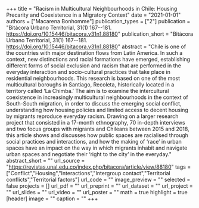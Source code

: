 +++
title = "Racism in Multicultural Neighbourhoods in Chile: Housing Precarity and Coexistence in a Migratory Context"
date = "2021-01-01"
authors = ["Macarena Bonhomme"]
publication_types = ["2"]
publication = "Bitácora Urbano Territorial, 31(1) 167--181. https://doi.org/10.15446/bitacora.v31n1.88180"
publication_short = "Bitácora Urbano Territorial, 31(1) 167--181. https://doi.org/10.15446/bitacora.v31n1.88180"
abstract = "Chile is one of the countries with major destination flows from Latin America. In such a context, new distinctions and racial formations have emerged, establishing different forms of social exclusion and racism that are performed in the everyday interaction and socio-cultural practices that take place in residential neighbourhoods. This research is based on one of the most multicultural boroughs in Santiago, Recoleta, historically located in a territory called ‘La Chimba.’ The aim is to examine the intercultural coexistence in increasingly multicultural neighbourhoods in the context of South-South migration, in order to discuss the emerging social conflict, understanding how housing policies and limited access to decent housing by migrants reproduce everyday racism. Drawing on a larger research project that consisted in a 17-month ethnography, 70 in-depth interviews and two focus groups with migrants and Chileans between 2015 and 2018, this article shows and discusses how public spaces are racialised through social practices and interactions, and how the making of ‘race’ in urban spaces have an impact on the way in which migrants inhabit and navigate urban spaces and negotiate their ‘right to the city’ in the everyday."
abstract_short = ""
url_source = "https://revistas.unal.edu.co/index.php/bitacora/article/view/88180"
tags = ["Conflict","Housing","Interactions","Intergroup contact","Territorial conflicts","Territorial factors"]
url_code = ""
image_preview = ""
selected = false
projects = []
url_pdf = ""
url_preprint = ""
url_dataset = ""
url_project = ""
url_slides = ""
url_video = ""
url_poster = ""
math = true
highlight = true
[header]
image = ""
caption = ""
+++
